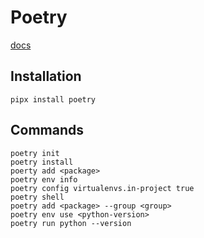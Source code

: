 # Poetry

[docs](https://python-poetry.org/docs/)

## Installation

```console
pipx install poetry
```

## Commands

```
poetry init
poetry install
poerty add <package>
poetry env info
poetry config virtualenvs.in-project true
poetry shell
poetry add <package> --group <group>
poetry env use <python-version>
poetry run python --version
```
